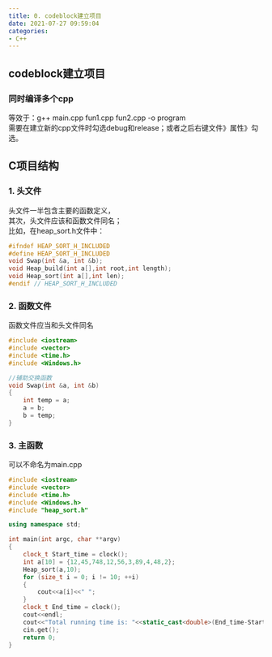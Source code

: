 ```yaml
---
title: 0. codeblock建立项目
date: 2021-07-27 09:59:04
categories:
- C++
---
```

## codeblock建立项目

### 同时编译多个cpp

等效于：g++ main.cpp fun1.cpp fun2.cpp -o program  
需要在建立新的cpp文件时勾选debug和release；或者之后右键文件》属性》勾选。

## C项目结构

### 1. 头文件

头文件一半包含主要的函数定义，  
其次，头文件应该和函数文件同名；  
比如，在heap_sort.h文件中：

```c++
#ifndef HEAP_SORT_H_INCLUDED
#define HEAP_SORT_H_INCLUDED
void Swap(int &a, int &b);
void Heap_build(int a[],int root,int length);
void Heap_sort(int a[],int len);
#endif // HEAP_SORT_H_INCLUDED
```
### 2. 函数文件
函数文件应当和头文件同名  

```c++
#include <iostream>
#include <vector>
#include <time.h>
#include <Windows.h>

//辅助交换函数
void Swap(int &a, int &b)
{
	int temp = a;
	a = b;
	b = temp;
}
```
### 3. 主函数
可以不命名为main.cpp  
```c++
#include <iostream>
#include <vector>
#include <time.h>
#include <Windows.h>
#include "heap_sort.h"

using namespace std;

int main(int argc, char **argv)
{
	clock_t Start_time = clock();
	int a[10] = {12,45,748,12,56,3,89,4,48,2};
	Heap_sort(a,10);
 	for (size_t i = 0; i != 10; ++i)
 	{
 		cout<<a[i]<<" ";
 	}
	clock_t End_time = clock();
	cout<<endl;
	cout<<"Total running time is: "<<static_cast<double>(End_time-Start_time)/CLOCKS_PER_SEC*1000<<" ms"<<endl;
	cin.get();
	return 0;
}
```


